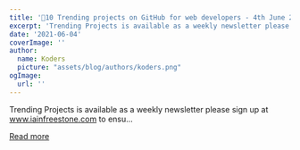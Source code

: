 ```yaml
---
title: '🚀10 Trending projects on GitHub for web developers - 4th June 2021'
excerpt: 'Trending Projects is available as a weekly newsletter please sign up at www.iainfreestone.com to ensu...'
date: '2021-06-04'
coverImage: ''
author:
  name: Koders
  picture: "assets/blog/authors/koders.png"
ogImage:
  url: ''
---
```


Trending Projects is available as a weekly newsletter please sign up at www.iainfreestone.com to ensu...

[Read more](https://dev.to/iainfreestone/10-trending-projects-on-github-for-web-developers-4th-june-2021-4j1b)
